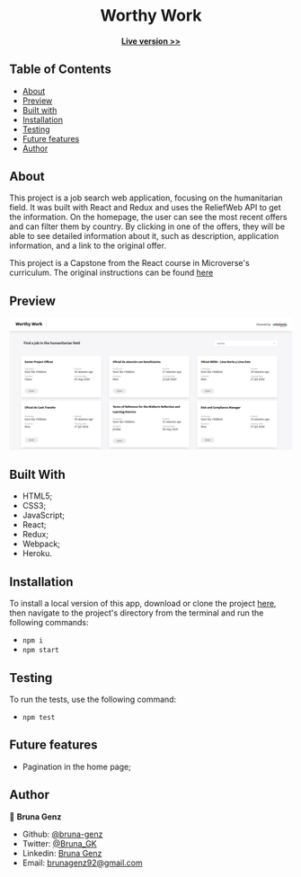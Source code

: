<h1 align="center">
  Worthy Work
</h1>

<h4 align="center"><a href="https://worthy-work.herokuapp.com/">Live version >></a></h4>

## Table of Contents

- [About](https://github.com/bruna-genz/worthy_work#built-with)
- [Preview](https://github.com/bruna-genz/worthy_work#preview)
- [Built with](https://github.com/bruna-genz/worthy_work#built-with)
- [Installation](https://github.com/bruna-genz/worthy_work#installation)
- [Testing](https://github.com/bruna-genz/worthy_work#testing)
- [Future features](https://github.com/bruna-genz/worthy_work#future-features)
- [Author](https://github.com/bruna-genz/worthy_work#author)

## About

This project is a job search web application, focusing on the humanitarian field. It was built with React and Redux and uses the ReliefWeb API to get the information. On the homepage, the user can see the most recent offers and can filter them by country. By clicking in one of the offers, they will be able to see detailed information about it, such as description, application information, and a link to the original offer.

This project is a Capstone from the React course in Microverse's curriculum. The original instructions can be found [here](https://www.notion.so/Catalogue-of-Statistics-72446e7fa33c403a9b6a0bc1de5c6cf5)

## Preview

![screenshot](./src/assets/images/homepage.png)

## Built With

- HTML5; 
- CSS3;
- JavaScript;
- React;
- Redux;
- Webpack;
- Heroku.

## Installation

To install a local version of this app, download or clone the project [here](https://github.com/Luzaks/bookstore-redux.git), then navigate to the project's directory from the terminal and run the following commands:
- `npm i`
- `npm start`

## Testing

To run the tests, use the following command:
- `npm test`

## Future features

- Pagination in the home page;

## Author

:woman: **Bruna Genz**

- Github: [@bruna-genz](https://github.com/bruna-genz)
- Twitter: [@Bruna_GK](https://twitter.com/Bruna_GK)
- Linkedin: [Bruna Genz](https://www.linkedin.com/in/brunagenz/)
- Email: brunagenz92@gmail.com
